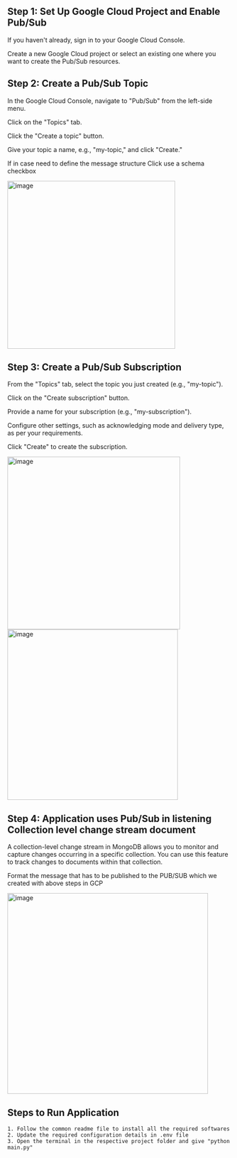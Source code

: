  ## Step 1: Set Up Google Cloud Project and Enable Pub/Sub
  If you haven't already, sign in to your Google Cloud Console.
  
  Create a new Google Cloud project or select an existing one where you want to create the Pub/Sub resources.
## Step 2: Create a Pub/Sub Topic
  In the Google Cloud Console, navigate to "Pub/Sub" from the left-side menu.
  
  Click on the "Topics" tab.
  
  Click the "Create a topic" button.
  
  Give your topic a name, e.g., "my-topic," and click "Create."

  If in case need to define the message structure Click use a schema checkbox

  <img width="378" alt="image" src="https://github.com/TSowbaranika/BQGCPAtlas/assets/109083730/90228a4e-e735-4b12-a5b7-672c76980c15">

  

## Step 3: Create a Pub/Sub Subscription
  From the "Topics" tab, select the topic you just created (e.g., "my-topic").
  
  Click on the "Create subscription" button.
  
  Provide a name for your subscription (e.g., "my-subscription").
  
  Configure other settings, such as acknowledging mode and delivery type, as per your requirements.
  
  Click "Create" to create the subscription.

  <img width="389" alt="image" src="https://github.com/TSowbaranika/BQGCPAtlas/assets/109083730/b56a07f0-a7c3-42a4-8899-518992077e86">

  <img width="384" alt="image" src="https://github.com/TSowbaranika/BQGCPAtlas/assets/109083730/c79f6e03-a421-45cf-9cff-86111c35327b">



## Step 4: Application uses Pub/Sub in listening Collection level change stream document
  A collection-level change stream in MongoDB allows you to monitor and capture changes occurring in a specific collection. You can use this feature to track changes to documents within that collection.

  Format the message that has to be published to the PUB/SUB which we created with above steps in GCP

  <img width="452" alt="image" src="https://github.com/TSowbaranika/BQGCPAtlas/assets/109083730/04271301-e466-4061-b114-242e2142249d">

  ## Steps to Run Application
    1. Follow the common readme file to install all the required softwares
    2. Update the required configuration details in .env file
    3. Open the terminal in the respective project folder and give "python main.py"


